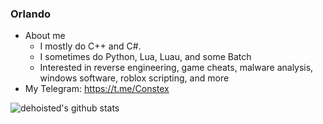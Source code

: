 ### Orlando

<!--
**dehoisted/dehoisted** is a ✨ _special_ ✨ repository because its `README.md` (this file) appears on your GitHub profile.-->

- About me
  - I mostly do C++ and C#. 
  - I sometimes do Python, Lua, Luau, and some Batch
  - Interested in reverse engineering, game cheats, malware analysis, windows software, roblox scripting, and more
- My Telegram: https://t.me/Constex

![dehoisted's github stats](https://github-readme-stats.vercel.app/api/top-langs/?username=dehoisted&theme=chartreuse-dark)
